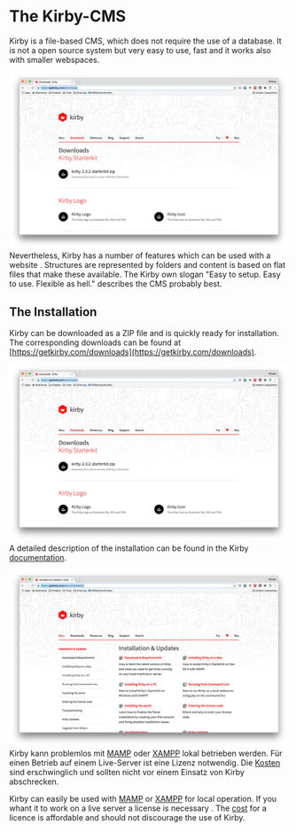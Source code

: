 # The Kirby-CMS

Kirby is a file-based CMS, which does not require the use of a database. It is not a open source system but very easy to use, fast and it works also with smaller webspaces.

![](../../de/images/kirby-cms/download.jpg)
Nevertheless, Kirby has a number of features which can be used with a website . Structures are represented by folders and content is based on flat files that make these available. The Kirby own slogan "Easy to setup. Easy to use. Flexible as hell." describes the CMS probably best.

## The Installation
Kirby can be downloaded as a ZIP file and is quickly ready for installation. The corresponding downloads can be found at
[https://getkirby.com/downloads](https://getkirby.com/downloads).

![](../../de/images/kirby-cms/download.jpg)
A detailed description of the installation can be found in the Kirby [documentation](https://getkirby.com/docs/installation).

![](../../de/images/kirby-cms/installation.jpg)
Kirby kann problemlos mit [MAMP](https://www.mamp.info) oder [XAMPP](https://www.apachefriends.org/) lokal betrieben werden. Für einen Betrieb auf einem Live-Server ist eine Lizenz notwendig. Die [Kosten](https://getkirby.com/buy) sind erschwinglich und sollten nicht vor einem Einsatz von Kirby abschrecken.

Kirby can easily be used with [MAMP](https://www.mamp.info) or [XAMPP](https://www.apachefriends.org/) for local operation. If you whant it to work on a live server a license is necessary . The [cost](https://getkirby.com/buy) for a licence is affordable and should not discourage the use of Kirby.

